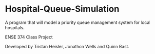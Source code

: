 # Hospital-Queue-Simulation
A program that will model a priority queue management system for local hospitals.

ENSE 374 Class Project

Developed by Tristan Heisler, Jonathon Wells and Quinn Bast.
